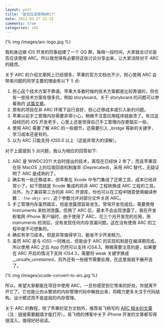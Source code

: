 ```yaml
---
layout: post
title: "是否应该使用ARC?"
date: 2013-03-27 21:23
comments: true
categories: iOS
---
```


{% img /images/arc-logo.jpg %}

我和身边做 iOS 开发的同事组建了一个 QQ 群，每隔一段时间，大家就会讨论是否应该使用 ARC。所以我觉得有必要将这些讨论分享出来，让大家消除对于 ARC 的疑虑。

<!-- more -->

关于 ARC 的介绍文章网上已经很多，苹果的官方文档也不少。担心使用 ARC 会带来问题的同学主要的理由有以下 5 点:

1. 担心这个技术方案不靠谱。苹果大多数时候的技术方案都是比较靠谱的，但也有一些技术方案有很多坑，例如 storyboard。关于 storyboard 的问题可以参看我的 [这篇文章](http://blog.devtang.com/blog/2012/12/15/do-not-use-storyboard/)。
2. 原有的项目在非 ARC 环境下运行良好，担心迁移成本或引入新的问题。
3. 苹果以前手工管理内存需要非常小心，稍微不注意应用程序就崩溃了。有过这段经历的 iOS 开发老手，心里上还是觉得自己手工管理内存更踏实一些。
4. 使用 ARC 需要了解 ARC 的一些细节，还需要引入 _bridge 等新的关键字，学习成本还是有的。
5. 以为 ARC 只能支持 iOS5.0 以上（这是非常大的误解）。

对于上面提到 5 点问题，我认为相应的回答如下:

1. ARC 是 WWDC2011 大会时提出的技术，离现在已经快 2 年了，而且苹果现在将 MacOS 上的垃圾回收机制废弃 (Deprecated)，采用 ARC 替代，无疑证明了 ARC 是成熟的了。
2. 确实有一些迁移成本，但苹果在 Xcode 中专门集成了迁移工具，成本已经非常小了。如下图就是 Xcode 集成的将非 ARC 工程转换成 ARC 工程的工具。另外，为了兼容第三方的非 ARC 开源库，你也可以在工程中随意使用编译参数：`-fno-objc-arc` , 这个参数允许对部分文件关闭 ARC。
3. 手工管理内存虽然踏实，但是泄露很容易发生。常常开发完成后，需要使用 Instruments 来检测泄露。但用了 ARC 后，基本不会出现泄露了，我在开发粉笔网 iPhone 客户端时，由于使用了 ARC，花三个月开发完的应用，用 instruments 检测后，没有发现任何内存泄漏问题。这在没有使用 ARC 的工程中是不可想象的。
4. 确实有学习成本。但是非常值得学习，能省不少开发精力。
5. 虽然 ARC 是与 iOS5 一同推出，但是由于 ARC 的实现机制是在编译期完成，所以使用 ARC 之后 App 仍然可以支持 iOS4.3。稍微需要注意的是，如果要在 ARC 开启的情况下支持 iOS4.3，需要将 weak 关键字换成 __unsafe_unretained，另外还有一些细节需要处理，在这里我就不展开说了。

{% img /images/xcode-convert-to-arc.jpg %}

所以，希望大家都能在项目中使用 ARC，一旦你感受到它带来的好处，你就离不开它了。它也能让你从繁琐的内存管理代码中解放出来，将精力更多关注于代码结构、设计模式而不是底层的内存管理。

关于 ARC 的教程，除了苹果的官方文档外，推荐易飞杨写的 [ARC 相关的文章](http://www.yifeiyang.net/category/embedded/iphone-embedded/%E6%B7%B1%E5%85%A5%E6%B5%85%E5%87%BA/arc/)（注：链接需要翻墙才能打开）。易飞杨的博客中关于 iPhone 开发的文章都写得很深入，值得好好阅读。

